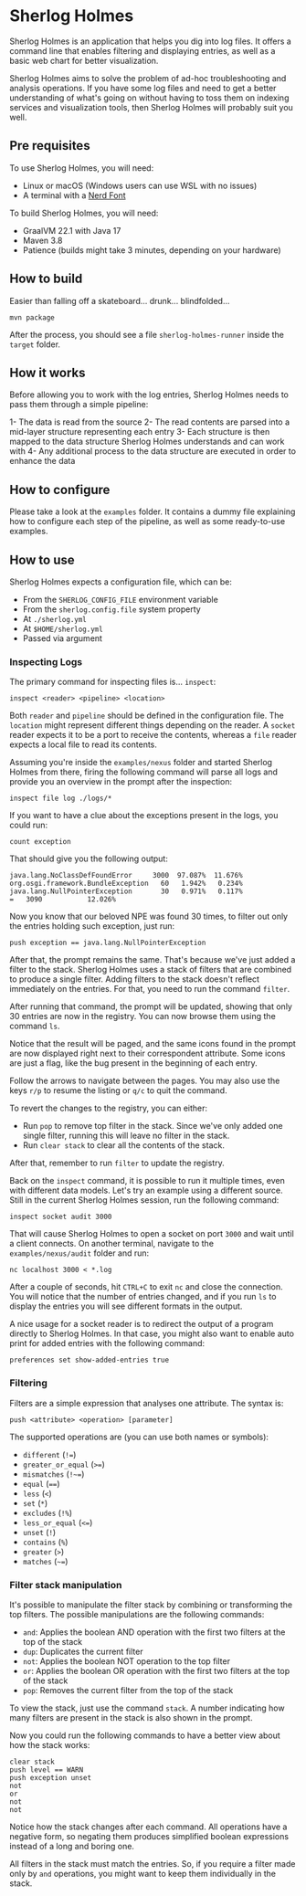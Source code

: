 # Sherlog Holmes

Sherlog Holmes is an application that helps you dig into log files. It offers a command line that enables
filtering and displaying entries, as well as a basic web chart for better visualization.

Sherlog Holmes aims to solve the problem of ad-hoc troubleshooting and analysis operations. If you have some
log files and need to get a better understanding of what's going on without having to toss them on indexing
services and visualization tools, then Sherlog Holmes will probably suit you well.

## Pre requisites

To use Sherlog Holmes, you will need:

- Linux or macOS (Windows users can use WSL with no issues)
- A terminal with a [Nerd Font](https://www.nerdfonts.com)

To build Sherlog Holmes, you will need:

- GraalVM 22.1 with Java 17
- Maven 3.8
- Patience (builds might take 3 minutes, depending on your hardware)

## How to build

Easier than falling off a skateboard... drunk... blindfolded...

```shell
mvn package
```

After the process, you should see a file `sherlog-holmes-runner` inside the `target` folder.

## How it works

Before allowing you to work with the log entries, Sherlog Holmes needs to pass them through a simple pipeline:

1- The data is read from the source
2- The read contents are parsed into a mid-layer structure representing each entry
3- Each structure is then mapped to the data structure Sherlog Holmes understands and can work with
4- Any additional process to the data structure are executed in order to enhance the data

## How to configure

Please take a look at the `examples` folder. It contains a dummy file explaining how to configure each step
of the pipeline, as well as some ready-to-use examples.

## How to use

Sherlog Holmes expects a configuration file, which can be:

- From the `SHERLOG_CONFIG_FILE` environment variable
- From the `sherlog.config.file` system property
- At `./sherlog.yml`
- At `$HOME/sherlog.yml`
- Passed via argument

### Inspecting Logs

The primary command for inspecting files is... `inspect`:

```shell
inspect <reader> <pipeline> <location>
```

Both `reader` and `pipeline` should be defined in the configuration file. The `location` might represent
different things depending on the reader. A `socket` reader expects it to be a port to receive the contents,
whereas a `file` reader expects a local file to read its contents.

Assuming you're inside the `examples/nexus` folder and started Sherlog Holmes from there, firing the following
command will parse all logs and provide you an overview in the prompt after the inspection:

```shell
inspect file log ./logs/*
```

If you want to have a clue about the exceptions present in the logs, you could run:

```shell
count exception
```

That should give you the following output:

```
java.lang.NoClassDefFoundError     3000  97.087%  11.676%
org.osgi.framework.BundleException   60   1.942%   0.234%
java.lang.NullPointerException       30   0.971%   0.117%
=   3090           12.026%
```

Now you know that our beloved NPE was found 30 times, to filter out only the entries holding such exception,
just run:

```shell
push exception == java.lang.NullPointerException
```

After that, the prompt remains the same. That's because we've just added a filter to the stack. Sherlog Holmes
uses a stack of filters that are combined to produce a single filter. Adding filters to the stack doesn't
reflect immediately on the entries. For that, you need to run the command `filter`.

After running that command, the prompt will be updated, showing that only 30 entries are now in the registry.
You can now browse them using the command `ls`.

Notice that the result will be paged, and the same icons found in the prompt are now displayed right next to
their correspondent attribute. Some icons are just a flag, like the bug present in the beginning of each entry.

Follow the arrows to navigate between the pages. You may also use the keys `r/p` to resume the listing or `q/c`
to quit the command.

To revert the changes to the registry, you can either:

- Run `pop` to remove top filter in the stack. Since we've only added one single filter, running
  this will leave no filter in the stack.
- Run `clear stack` to clear all the contents of the stack.

After that, remember to run `filter` to update the registry.

Back on the `inspect` command, it is possible to run it multiple times, even with different data models.
Let's try an example using a different source. Still in the current Sherlog Holmes session, run the following
command:

```shell
inspect socket audit 3000
```

That will cause Sherlog Holmes to open a socket on port `3000` and wait until a client connects. On another
terminal, navigate to the `examples/nexus/audit` folder and run:

```shell
nc localhost 3000 < *.log
```

After a couple of seconds, hit `CTRL+C` to exit `nc` and close the connection. You will notice that
the number of entries changed, and if you run `ls` to display the entries you will see different formats
in the output.

A nice usage for a socket reader is to redirect the output of a program directly to Sherlog Holmes. In that case,
you might also want to enable auto print for added entries with the following command:

```shell
preferences set show-added-entries true
```

### Filtering

Filters are a simple expression that analyses one attribute. The syntax is:

```shell
push <attribute> <operation> [parameter]
```

The supported operations are (you can use both names or symbols):

- `different` (`!=`)
- `greater_or_equal` (`>=`)
- `mismatches` (`!~=`)
- `equal` (`==`)
- `less` (`<`)
- `set` (`*`)
- `excludes` (`!%`)
- `less_or_equal` (`<=`)
- `unset` (`!`)
- `contains` (`%`)
- `greater` (`>`)
- `matches` (`~=`)

### Filter stack manipulation

It's possible to manipulate the filter stack by combining or transforming the top filters. The possible
manipulations are the following commands:

- `and`: Applies the boolean AND operation with the first two filters at the top of the stack
- `dup`: Duplicates the current filter
- `not`: Applies the boolean NOT operation to the top filter
- `or`: Applies the boolean OR operation with the first two filters at the top of the stack
- `pop`: Removes the current filter from the top of the stack

To view the stack, just use the command `stack`. A number indicating how many filters are present in the stack
is also shown in the prompt.

Now you could run the following commands to have a better view about how the stack works:

```shell
clear stack
push level == WARN
push exception unset
not
or
not
not
```

Notice how the stack changes after each command. All operations have a negative form, so negating them
produces simplified boolean expressions instead of a long and boring one.

All filters in the stack must match the entries. So, if you require a filter made only by `and` operations,
you might want to keep them individually in the stack.


